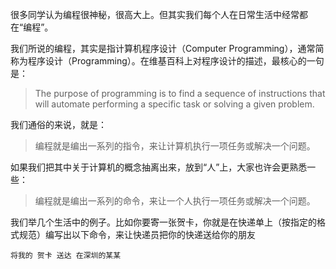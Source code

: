 很多同学认为编程很神秘，很高大上。但其实我们每个人在日常生活中经常都在“编程”。

我们所说的编程，其实是指计算机程序设计（Computer Programming），通常简称为程序设计（Programming）。在维基百科上对程序设计的描述，最核心的一句是：

> The purpose of programming is to find a sequence of instructions that will automate performing a specific task or solving a given problem.

我们通俗的来说，就是：

> 编程就是编出一系列的指令，来让计算机执行一项任务或解决一个问题。

如果我们把其中关于计算机的概念抽离出来，放到“人”上，大家也许会更熟悉一些：

> 编程就是编出一系列的命令，来让一个人执行一项任务或解决一个问题。

我们举几个生活中的例子。比如你要寄一张贺卡，你就是在快递单上（按指定的格式规范）编写出以下命令，来让快递员把你的快递送给你的朋友

```
将我的 贺卡 送达 在深圳的某某
```



